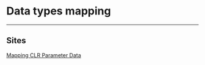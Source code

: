 # Data types mapping
--------

## Sites
[Mapping CLR Parameter Data](https://docs.microsoft.com/en-us/sql/relational-databases/clr-integration-database-objects-types-net-framework/mapping-clr-parameter-data?redirectedfrom=MSDN&view=sql-server-ver15 "docs.microsoft.com")
